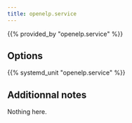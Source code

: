 ```yaml
---
title: openelp.service
---
```


{{% provided_by "openelp.service" %}}

## Options

{{% systemd_unit "openelp.service" %}}

## Additionnal notes

Nothing here.